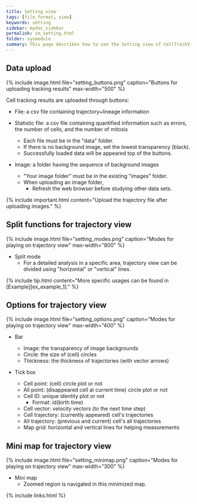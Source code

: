 ```yaml
---
title: Setting view
tags: [file_format, view]
keywords: setting
sidebar: mydoc_sidebar
permalink: sm_setting.html
folder: sysmodule
summary: This page describes how to use the Setting view of CellTrackVis.
---
```


## Data upload

{% include image.html file="setting_buttons.png" caption="Buttons for uploading tracking results" max-width="500" %}

Cell tracking results are uploaded through buttons: 

* File: a csv file containing trajectory+lineage information 
* Statistic file: a csv file containing quantified information such as errors, the number of cells, and the number of mitosis
    * Each file must be in the "data" folder.
    * If there is no background image, set the lowest transparency (black).
    * Successfully loaded data will be appeared top of the buttons.

* Image: a folder having the sequence of background images
    * "Your image folder" must be in the existing "images" folder.
    * When uploading an image folder,
        * Refresh the web browser before studying other data sets.

{% include important.html content="Upload the trajectory file after uploading images." %}

## Split functions for trajectory view

{% include image.html file="setting_modes.png" caption="Modes for playing on trajectory view" max-width="800" %}

* Split mode
    * For a detailed analysis in a specific area, trajectory view can be divided using "horizontal" or "vertical" lines.

{% include tip.html content="More specific usages can be found in [Example][ex_example_1]." %}

## Options for trajectory view

{% include image.html file="setting_options.png" caption="Modes for playing on trajectory view" max-width="400" %}

* Bar
  * Image: the transparency of image backgrounds 
  * Circle: the size of (cell) circles
  * Thickness: the thickness of trajectories (with vector arrows)

* Tick box
  * Cell point: (cell) circle plot or not
  * All point: (disappeared cell at current time) circle plot or not
  * Cell ID: unique identity plot or not
    * Format: id(birth time)
  * Cell vector: velocity vectors (to the next time step)
  * Cell trajectory: (currently appeared) cell's trajectories
  * All trajectory: (previous and current) cell's all trajectories
  * Map grid: horizontal and vertical lines for helping measurements

## Mini map for trajectory view

{% include image.html file="setting_minimap.png" caption="Modes for playing on trajectory view" max-width="300" %}

* Mini map
    * Zoomed region is navigated in this minimized map.

{% include links.html %}

